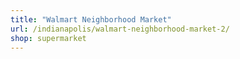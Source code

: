 ```yaml
---
title: "Walmart Neighborhood Market"
url: /indianapolis/walmart-neighborhood-market-2/
shop: supermarket
---
```

